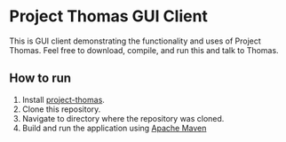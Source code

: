 # Project Thomas GUI Client
This is GUI client demonstrating the functionality and uses of Project Thomas. Feel free to download, compile, and run this and talk to Thomas.

## How to run
1. Install [project-thomas](https://github.com/mxtt-mmxix/project-thomas).
2. Clone this repository.
3. Navigate to directory where the repository was cloned.
4. Build and run the application using [Apache Maven](https://maven.apache.org/download.cgi)
